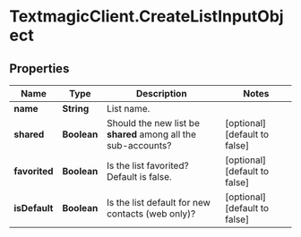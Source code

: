 # TextmagicClient.CreateListInputObject

## Properties
Name | Type | Description | Notes
------------ | ------------- | ------------- | -------------
**name** | **String** | List name. | 
**shared** | **Boolean** | Should the new list be **shared** among all the sub-accounts? | [optional] [default to false]
**favorited** | **Boolean** | Is the list favorited? Default is false. | [optional] [default to false]
**isDefault** | **Boolean** | Is the list default for new contacts (web only)? | [optional] [default to false]


